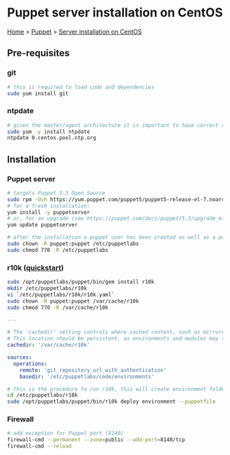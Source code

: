 # Puppet server installation on CentOS

[Home](../readme.md) > [Puppet](./puppet.md) > [Server installation on CentOS](./server_installation_centos.md)

## Pre-requisites

### git

```bash
# this is required to load code and dependencies
sudo yum install git
```

### ntpdate

```bash
# given the master/agent architecture it is important to have correct dates on the system.
sudo yum -y install ntpdate
ntpdate 0.centos.pool.ntp.org
```

## Installation

### Puppet server

```bash
# targets Puppet 5.3 Open Source
sudo rpm -Uvh https://yum.puppet.com/puppet5/puppet5-release-el-7.noarch.rpm
# for a fresh installation:
yum install -y puppetserver
# or, for an upgrade (see https://puppet.com/docs/puppet/5.3/upgrade_minor.html):
yum update puppetserver

# after the installation a puppet user has been created as well as a puppet group, make sure files and folders permissions ownership in regard of this user/group
sudo chown -R puppet:puppet /etc/puppetlabs
sudo chmod 770 -R /etc/puppetlabs
```

### r10k ([quickstart](https://github.com/puppetlabs/r10k/blob/master/doc/dynamic-environments/quickstart.mkd))

```bash
sudo /opt/puppetlabs/puppet/bin/gem install r10k
mkdir /etc/puppetlabs/r10k
vi `/etc/puppetlabs/r10k/r10k.yaml`
sudo chown -R puppet:puppet /var/cache/r10k
sudo chmod 770 -R /var/cache/r10k
```

```yaml
---

# The 'cachedir' setting controls where cached content, such as mirrored Git repositories, are stored on the local machine.
# This location should be persistent, as environments and modules may rely on these files in order to be updated.
cachedir: '/var/cache/r10k'

sources:
  operations:
    remote: 'git_repository_url_with_authentication'
    basedir: '/etc/puppetlabs/code/environments'
```

```bash
# this is the procedure to run r10k, this will create environment folders as well as loading modules
cd /etc/puppetlabs/r10k
sudo /opt/puppetlabs/puppet/bin/r10k deploy environment --puppetfile
```

### Firewall

```bash
# add exception for Puppet port (8140)
firewall-cmd --permanent --zone=public --add-port=8140/tcp
firewall-cmd --reload
```
